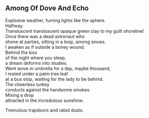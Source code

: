 Among Of Dove And Echo
----------------------
Explosive weather, fuming lights like the sphere.  
Halfway.  
Transluscent transluscent opaque green clay to my guilt shoreline!  
Once there was a dead astronaut who  
shone at parties, sitting in a loop, among snows.  
I awaken as if outside a boney wound.  
Behind the kiss  
of the night where you sleep,  
a dream deforms into studies.  
Went wove in umbrella for a day, maybe thousand,  
I rested under a palm tree leaf  
at a bus stop, waiting for the lady to be behind.  
The cheerless turkey  
conducts against the handsome smokes.  
Mixing a drop  
attracted in the incredulous sunshine.  
  
Tremulous trapdoors and rabid dusts.  
